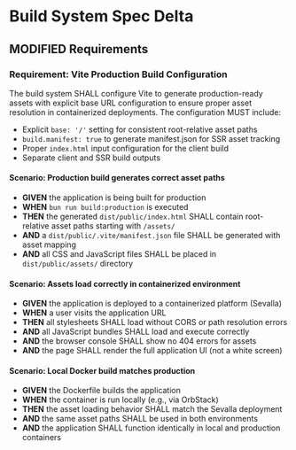 # Build System Spec Delta

## MODIFIED Requirements

### Requirement: Vite Production Build Configuration

The build system SHALL configure Vite to generate production-ready assets with explicit base URL configuration to ensure proper asset resolution in containerized deployments. The configuration MUST include:
- Explicit `base: '/'` setting for consistent root-relative asset paths
- `build.manifest: true` to generate manifest.json for SSR asset tracking
- Proper `index.html` input configuration for the client build
- Separate client and SSR build outputs

#### Scenario: Production build generates correct asset paths

- **GIVEN** the application is being built for production
- **WHEN** `bun run build:production` is executed
- **THEN** the generated `dist/public/index.html` SHALL contain root-relative asset paths starting with `/assets/`
- **AND** a `dist/public/.vite/manifest.json` file SHALL be generated with asset mapping
- **AND** all CSS and JavaScript files SHALL be placed in `dist/public/assets/` directory

#### Scenario: Assets load correctly in containerized environment

- **GIVEN** the application is deployed to a containerized platform (Sevalla)
- **WHEN** a user visits the application URL
- **THEN** all stylesheets SHALL load without CORS or path resolution errors
- **AND** all JavaScript bundles SHALL load and execute correctly
- **AND** the browser console SHALL show no 404 errors for assets
- **AND** the page SHALL render the full application UI (not a white screen)

#### Scenario: Local Docker build matches production

- **GIVEN** the Dockerfile builds the application
- **WHEN** the container is run locally (e.g., via OrbStack)
- **THEN** the asset loading behavior SHALL match the Sevalla deployment
- **AND** the same asset paths SHALL be used in both environments
- **AND** the application SHALL function identically in local and production containers
